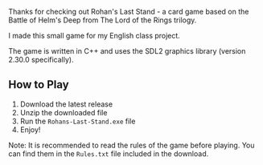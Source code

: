 Thanks for checking out Rohan's Last Stand - a card game based on the Battle of Helm's Deep from The Lord of the Rings trilogy.

I made this small game for my English class project.

The game is written in C++ and uses the SDL2 graphics library (version 2.30.0 specifically).


## How to Play

1. Download the latest release
2. Unzip the downloaded file
3. Run the `Rohans-Last-Stand.exe` file
4. Enjoy!


Note: It is recommended to read the rules of the game before playing. You can find them in the `Rules.txt` file included in the download.